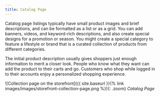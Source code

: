 ```yaml
---
title: Catalog Page
---
```


Catalog page listings typically have small product images and brief descriptions, and can be formatted as a list or as a grid. You can add banners, videos, and keyword-rich descriptions, and also create special designs for a promotion or season. You might create a special category to feature a lifestyle or brand that is a curated collection of products from different categories.

The initial product description usually gives shoppers just enough information to merit a closer look. People who know what they want can add the product to their carts and go. Customers who shop while logged in to their accounts enjoy a personalized shopping experience.

![Collection page on the storefront]({{ site.baseurl }}{% link images/images/storefront-collection-page.png %}){: .zoom}
_Catalog Page_
